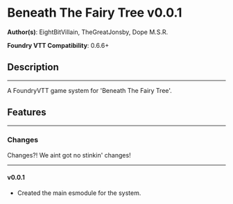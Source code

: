 
# Beneath The Fairy Tree v0.0.1

**Author(s)**: EightBitVillain, TheGreatJonsby, Dope M.S.R.

**Foundry VTT Compatibility**: 0.6.6+

## Description

---
A FoundryVTT game system for 'Beneath The Fairy Tree'.

## Features

---

### Changes

Changes?! We aint got no stinkin' changes!

---

#### **v0.0.1**

- Created the main esmodule for the system.
